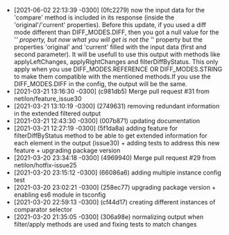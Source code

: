 - [2021-06-02 22:13:39 -0300] (0fc2279) now the input data for the 'compare' method is included in its response (inside the 'original'/'current' properties). Before this update, if you used a diff mode different than DIFF_MODES.DIFF, then you got a null value for the '_' property, but now what you will get is not the '_' property but the properties 'original' and 'current' filled with the input data (first and second parameter). It will be usefull to use this output with methods like applyLeftChanges, applyRightChanges and filterDiffByStatus. This only apply when you use DIFF_MODES.REFERENCE OR DIFF_MODES.STRING to make them compatible with the mentioned methods.If you use the DIFF_MODES.DIFF in the config, the output will be the same.
- [2021-03-21 13:16:30 -0300] (c981db5) Merge pull request #31 from netilon/feature_issue30
- [2021-03-21 13:10:19 -0300] (2749631) removing redundant information in the extended filtered output
- [2021-03-21 12:43:30 -0300] (007b871) updating documentation
- [2021-03-21 12:27:19 -0300] (5f1da8a) adding feature for filterDiffByStatus method to be able to get extended information for each element in the output (issue30) + adding tests to address this new feature + upgrading package version
- [2021-03-20 23:34:18 -0300] (4969940) Merge pull request #29 from netilon/hotfix-issue25
- [2021-03-20 23:15:12 -0300] (66086a6) adding multiple instance config test
- [2021-03-20 23:02:21 -0300] (258ec77) upgrading package version + enabling es6 module in tsconfig
- [2021-03-20 22:59:13 -0300] (cf44d17) creating different instances of comparator selector
- [2021-03-20 21:35:05 -0300] (306a98e) normalizing output when filter/apply methods are used and fixing tests to match changes